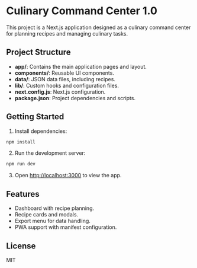 # Culinary Command Center 1.0

This project is a Next.js application designed as a culinary command center for planning recipes and managing culinary tasks.

## Project Structure

- **app/**: Contains the main application pages and layout.
- **components/**: Reusable UI components.
- **data/**: JSON data files, including recipes.
- **lib/**: Custom hooks and configuration files.
- **next.config.js**: Next.js configuration.
- **package.json**: Project dependencies and scripts.

## Getting Started

1. Install dependencies:

```bash
npm install
```

2. Run the development server:

```bash
npm run dev
```

3. Open [http://localhost:3000](http://localhost:3000) to view the app.

## Features

- Dashboard with recipe planning.
- Recipe cards and modals.
- Export menu for data handling.
- PWA support with manifest configuration.

## License

MIT
